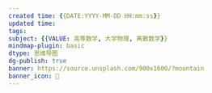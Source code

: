 ```yaml
---
created time: {{DATE:YYYY-MM-DD HH:mm:ss}}
updated time: 
tags: 
subject: {{VALUE: 高等数学, 大学物理, 离散数学}} 
mindmap-plugin: basic
dtype: 思维导图
dg-publish: true
banner: https://source.unsplash.com/900x1600/?mountain
banner_icon: 👾
---
```


